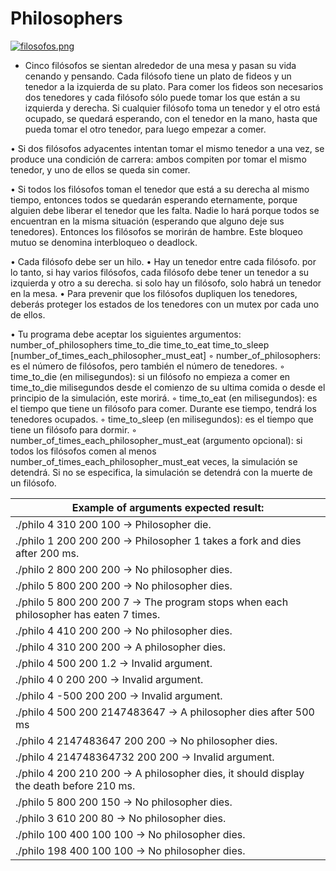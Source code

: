 # Philosophers
[![filosofos.png](https://i.postimg.cc/TwWKnDPc/filosofos.png)](https://postimg.cc/XG4NbXdZ)
- Cinco filósofos se sientan alrededor de una mesa y pasan su vida cenando y pensando. Cada filósofo tiene un plato de fideos y un tenedor a la izquierda de su plato. Para comer los fideos son necesarios dos tenedores y cada filósofo sólo puede tomar los que están a su izquierda y derecha. Si cualquier filósofo toma un tenedor y el otro está ocupado, se quedará esperando, con el tenedor en la mano, hasta que pueda tomar el otro tenedor, para luego empezar a comer.

• Si dos filósofos adyacentes intentan tomar el mismo tenedor a una vez, se produce una condición de carrera: ambos compiten por tomar el mismo tenedor, y uno de ellos se queda sin comer.

• Si todos los filósofos toman el tenedor que está a su derecha al mismo tiempo, entonces todos se quedarán esperando eternamente, porque alguien debe liberar el tenedor que les falta. Nadie lo hará porque todos se encuentran en la misma situación (esperando que alguno deje sus tenedores). Entonces los filósofos se morirán de hambre. Este bloqueo mutuo se denomina interbloqueo o deadlock.

• Cada filósofo debe ser un hilo.
• Hay un tenedor entre cada filósofo. por lo tanto, si hay varios filósofos, cada filósofo
debe tener un tenedor a su izquierda y otro a su derecha. si solo hay un filósofo,
solo habrá un tenedor en la mesa.
• Para prevenir que los filósofos dupliquen los tenedores, deberás proteger los estados
de los tenedores con un mutex por cada uno de ellos.

• Tu programa debe aceptar los siguientes argumentos:
number_of_philosophers time_to_die time_to_eat time_to_sleep
[number_of_times_each_philosopher_must_eat]
◦ number_of_philosophers: es el número de filósofos, pero también el número
de tenedores.
◦ time_to_die (en milisegundos): si un filósofo no empieza a comer en time_to_die
milisegundos desde el comienzo de su ultima comida o desde el principio de la
simulación, este morirá.
◦ time_to_eat (en milisegundos): es el tiempo que tiene un filósofo para comer.
Durante ese tiempo, tendrá los tenedores ocupados.
◦ time_to_sleep (en milisegundos): es el tiempo que tiene un filósofo para
dormir.
◦ number_of_times_each_philosopher_must_eat (argumento opcional): si todos los filósofos comen al menos number_of_times_each_philosopher_must_eat
veces, la simulación se detendrá. Si no se especifica, la simulación se detendrá
con la muerte de un filósofo.

| Example of arguments expected result: |
|------|
| ./philo 4 310 200 100 → Philosopher die. |
| ./philo 1 200 200 200 → Philosopher 1 takes a fork and dies after 200 ms. |
| ./philo 2 800 200 200 → No philosopher dies. |
| ./philo 5 800 200 200 → No philosopher dies. |
| ./philo 5 800 200 200 7 → The program stops when each philosopher has eaten 7 times. |
| ./philo 4 410 200 200 → No philosopher dies. |
| ./philo 4 310 200 200 → A philosopher dies. |
| ./philo 4 500 200 1.2 → Invalid argument. |
| ./philo 4 0 200 200 → Invalid argument. |
| ./philo 4 -500 200 200 → Invalid argument. |
| ./philo 4 500 200 2147483647 → A philosopher dies after 500 ms |
| ./philo 4 2147483647 200 200 → No philosopher dies. |
| ./philo 4 214748364732 200 200 → Invalid argument. |
| ./philo 4 200 210 200 → A philosopher dies, it should display the death before 210 ms. |
| ./philo 5 800 200 150 → No philosopher dies. |
| ./philo 3 610 200 80 → No philosopher dies. |
| ./philo 100 400 100 100 → No philosopher dies. |
| ./philo 198 400 100 100 → No philosopher dies. |
